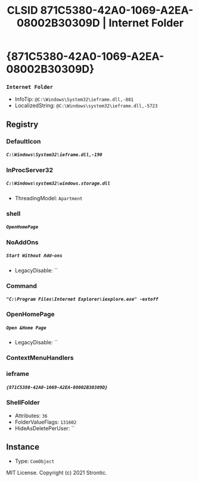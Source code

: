 ﻿---
title: "CLSID 871C5380-42A0-1069-A2EA-08002B30309D | Internet Folder"
excerpt: What is COM-Object CLSID 871C5380-42A0-1069-A2EA-08002B30309D?
---

# {871C5380-42A0-1069-A2EA-08002B30309D}

### `Internet Folder`
* InfoTip: `@C:\Windows\System32\ieframe.dll,-881`
* LocalizedString: `@C:\Windows\system32\ieframe.dll,-5723`

## Registry


### DefaultIcon

##### `C:\Windows\System32\ieframe.dll,-190`

### InProcServer32

##### `C:\Windows\system32\windows.storage.dll`
* ThreadingModel: `Apartment`

### shell

##### `OpenHomePage`

### NoAddOns

##### `Start Without Add-ons`
* LegacyDisable: ``

### Command

##### `"C:\Program Files\Internet Explorer\iexplore.exe" -extoff`

### OpenHomePage

##### `Open &Home Page`
* LegacyDisable: ``

### ContextMenuHandlers


### ieframe

##### `{871C5380-42A0-1069-A2EA-08002B30309D}`

### ShellFolder

* Attributes: `36`
* FolderValueFlags: `131602`
* HideAsDeletePerUser: ``

## Instance

* Type: `ComObject`

MIT License. Copyright (c) 2021 Strontic.


